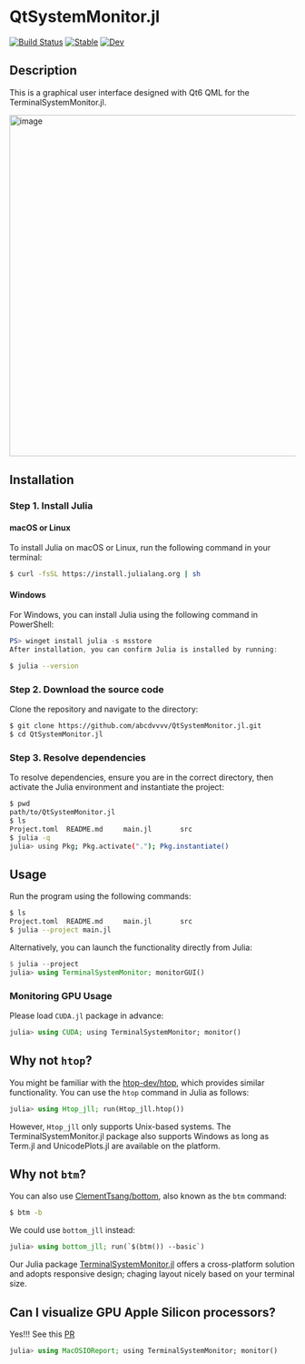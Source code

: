 # QtSystemMonitor.jl

[![Build Status](https://github.com/AtelierArith/TerminalSystemMonitor.jl/actions/workflows/CI.yml/badge.svg?branch=main)](https://github.com/AtelierArith/TerminalSystemMonitor.jl/actions/workflows/CI.yml?query=branch%3Amain) [![Stable](https://img.shields.io/badge/docs-stable-blue.svg)](https://AtelierArith.github.io/TerminalSystemMonitor.jl/stable/) [![Dev](https://img.shields.io/badge/docs-dev-blue.svg)](https://AtelierArith.github.io/TerminalSystemMonitor.jl/dev/)

## Description

This is a graphical user interface designed with Qt6 QML for the TerminalSystemMonitor.jl.

<img width="600" alt="image" src="https://github.com/user-attachments/assets/56ae72cf-b5ed-458b-809b-02b2cf7e8250">

## Installation

### Step 1. Install Julia

#### macOS or Linux

To install Julia on macOS or Linux, run the following command in your terminal:

```sh
$ curl -fsSL https://install.julialang.org | sh
```

#### Windows

For Windows, you can install Julia using the following command in PowerShell:

```powershell
PS> winget install julia -s msstore
After installation, you can confirm Julia is installed by running:
```

```sh
$ julia --version
```

### Step 2. Download the source code

Clone the repository and navigate to the directory:

```sh
$ git clone https://github.com/abcdvvvv/QtSystemMonitor.jl.git
$ cd QtSystemMonitor.jl
```

### Step 3. Resolve dependencies
To resolve dependencies, ensure you are in the correct directory, then activate the Julia environment and instantiate the project:

```sh
$ pwd
path/to/QtSystemMonitor.jl
$ ls
Project.toml  README.md     main.jl       src
$ julia -q
julia> using Pkg; Pkg.activate("."); Pkg.instantiate()
```

## Usage

Run the program using the following commands:

```sh
$ ls
Project.toml  README.md     main.jl       src
$ julia --project main.jl
```

Alternatively, you can launch the functionality directly from Julia:

```julia
$ julia --project
julia> using TerminalSystemMonitor; monitorGUI()
```

### Monitoring GPU Usage

Please load `CUDA.jl` package in advance:

```julia
julia> using CUDA; using TerminalSystemMonitor; monitor()
```

## Why not `htop`?

You might be familiar with the [htop-dev/htop](https://github.com/htop-dev/htop), which provides similar functionality. You can use the `htop` command in Julia as follows:

```julia
julia> using Htop_jll; run(Htop_jll.htop())
```

However, `Htop_jll` only supports Unix-based systems. The TerminalSystemMonitor.jl package also supports Windows as long as Term.jl and UnicodePlots.jl are available on the platform.

## Why not `btm`?

You can also use [ClementTsang/bottom](https://github.com/ClementTsang/bottom), also known as the `btm` command:

```sh
$ btm -b
```

We could use `bottom_jll` instead:

```julia
julia> using bottom_jll; run(`$(btm()) --basic`)
```

Our Julia package [TerminalSystemMonitor.jl](https://github.com/AtelierArith/TerminalSystemMonitor.jl) offers a cross-platform solution and adopts responsive design; chaging layout nicely based on your terminal size.

## Can I visualize GPU Apple Silicon processors?

Yes!!! See this [PR](https://github.com/AtelierArith/TerminalSystemMonitor.jl/pull/6#issue-2825769951)

```julia
julia> using MacOSIOReport; using TerminalSystemMonitor; monitor()
```

